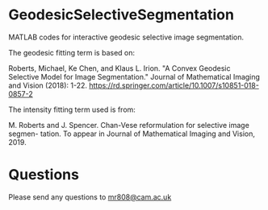 # GeodesicSelectiveSegmentation

MATLAB codes for interactive geodesic selective image segmentation. 

The geodesic fitting term is based on:

Roberts, Michael, Ke Chen, and Klaus L. Irion. "A Convex Geodesic Selective Model for Image Segmentation." Journal of Mathematical Imaging and Vision (2018): 1-22.
https://rd.springer.com/article/10.1007/s10851-018-0857-2

The intensity fitting term used is from:

M. Roberts and J. Spencer. Chan-Vese reformulation for selective image segmen-
tation. To appear in Journal of Mathematical Imaging and Vision, 2019.

# Questions

Please send any questions to mr808@cam.ac.uk
